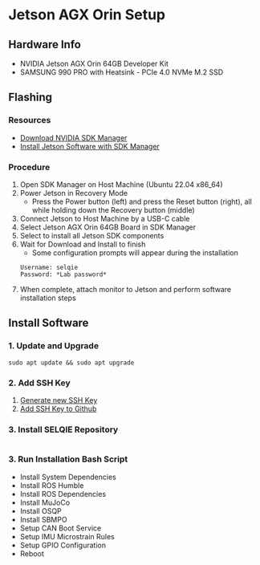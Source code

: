 # Jetson AGX Orin Setup

## Hardware Info

* NVIDIA Jetson AGX Orin 64GB Developer Kit
* SAMSUNG 990 PRO with Heatsink - PCIe 4.0 NVMe M.2 SSD

## Flashing

### Resources
* [Download NVIDIA SDK Manager](https://developer.nvidia.com/sdk-manager)
* [Install Jetson Software with SDK Manager](https://docs.nvidia.com/sdk-manager/install-with-sdkm-jetson/index.html)

### Procedure

1. Open SDK Manager on Host Machine (Ubuntu 22.04 x86_64)
2. Power Jetson in Recovery Mode
   - Press the Power button (left) and press the Reset button (right), all while holding down the Recovery button (middle)
3. Connect Jetson to Host Machine by a USB-C cable
4. Select Jetson AGX Orin 64GB Board in SDK Manager
5. Select to install all Jetson SDK components
6. Wait for Download and Install to finish
   - Some configuration prompts will appear during the installation
   ```
   Username: selqie
   Password: *Lab password*
   ```
7. When complete, attach monitor to Jetson and perform software installation steps

## Install Software

### 1. Update and Upgrade
```
sudo apt update && sudo apt upgrade
```

### 2. Add SSH Key
1. [Generate new SSH Key](https://docs.github.com/en/authentication/connecting-to-github-with-ssh/generating-a-new-ssh-key-and-adding-it-to-the-ssh-agent)
2. [Add SSH Key to Github](https://docs.github.com/en/authentication/connecting-to-github-with-ssh/adding-a-new-ssh-key-to-your-github-account)

### 3. Install SELQIE Repository
```
```

### 3. Run Installation Bash Script
- Install System Dependencies
- Install ROS Humble
- Install ROS Dependencies
- Install MuJoCo
- Install OSQP
- Install SBMPO
- Setup CAN Boot Service
- Setup IMU Microstrain Rules
- Setup GPIO Configuration
- Reboot